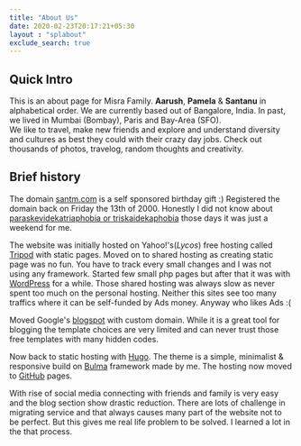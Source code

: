 ```yaml
---
title: "About Us"
date: 2020-02-23T20:17:21+05:30
layout : "splabout"
exclude_search: true
---
```

## Quick Intro ##
This is an about page for Misra Family.
**Aarush**, **Pamela** & **Santanu** in alphabetical order.
We are currently based out of Bangalore, India. In past, we lived in Mumbai (Bombay), Paris and Bay-Area (SFO).   
We like to travel, make new friends and explore and understand diversity and cultures as best they could with their crazy day jobs. Check out thousands of photos, travelog, random thoughts and creativity.  

## Brief history ##
The domain [santm.com](https://santm.com) is a self sponsored birthday gift :)
Registered the domain back on Friday the 13th of 2000. Honestly I did not know about [paraskevidekatriaphobia  or triskaidekaphobia](https://en.wikipedia.org/wiki/Triskaidekaphobia) those days it was just a weekend for me.

The website was initially hosted on Yahoo!'s(*Lycos*) free hosting called [Tripod](http://santm.tripod.com/) with static pages. Moved on to shared hosting as creating static page was no fun. You have to track every small changes and I was not using any framework. Started few small php pages but after that it was with [WordPress](https://wordpress.org) for a while. Those shared hosting was always slow as never spent too much on the personal hosting. Neither this sites see too many traffics where it can be self-funded by Ads money. Anyway who likes Ads :(   

Moved Google's [blogspot](https://blogspot.com) with custom domain. While it is a great tool for blogging the template choices are very limited and can never trust those free templates with many hidden codes.

Now back to static hosting with [Hugo](https://gohugo.io). The theme is a simple, minimalist & responsive build on [Bulma](https://bulma.io) framework made by me. The hosting now moved to [GitHub](https://github.org) pages. 

With rise of social media connecting with friends and family is very easy and the blog section show drastic reduction. There are lots of challenge in migrating service and that always causes many part of the website not to be perfect. But this gives me real life problem to be solved.  I learned a lot in the that process.
